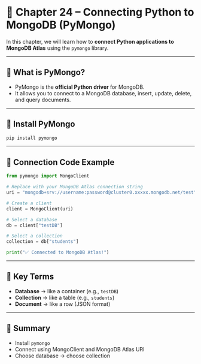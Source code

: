 # 📘 Chapter 24 – Connecting Python to MongoDB (PyMongo)

In this chapter, we will learn how to **connect Python applications to MongoDB Atlas** using the `pymongo` library.

---

## 🔹 What is PyMongo?
- PyMongo is the **official Python driver** for MongoDB.
- It allows you to connect to a MongoDB database, insert, update, delete, and query documents.

---

## 🔹 Install PyMongo
```bash
pip install pymongo
````

---

## 🔹 Connection Code Example

```python
from pymongo import MongoClient

# Replace with your MongoDB Atlas connection string
uri = "mongodb+srv://username:password@cluster0.xxxxx.mongodb.net/test"

# Create a client
client = MongoClient(uri)

# Select a database
db = client["testDB"]

# Select a collection
collection = db["students"]

print("✅ Connected to MongoDB Atlas!")
```

---

## 🔹 Key Terms

* **Database** → like a container (e.g., `testDB`)
* **Collection** → like a table (e.g., `students`)
* **Document** → like a row (JSON format)

---

## 🧠 Summary

* Install `pymongo`
* Connect using MongoClient and MongoDB Atlas URI
* Choose database → choose collection

